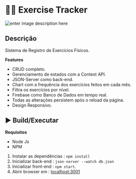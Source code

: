 # 🏋️‍♂️ Exercise Tracker
![enter image description here](https://s9.gifyu.com/images/Exercise-Tracker.gif)

## Descrição
Sistema de Registro de Exercicios Físicos. 

**Features**

- CRUD completo.
- Gerenciamento de estados com a Context API. 
- JSON-Server como back-end.
- Chart com a frequência dos exercícios feitos em cada mês. 
- Filtra os exercícios por nível.
- Firebase como Banco de Dados em tempo real. 
- Todas as alterações persistem após o reload da página. 
- Design Responsivo.

##  ▶️ Build/Executar
**Requisitos**
- Node Js
- NPM
1. Instalar as dependências : `npm install`
2. Inicializar back-end : `json-server --watch db.json` 
3. Inicializar front-end : `npm start`. 
4. Abrir browser em : [localhost:3001](https://localhost:3001)

